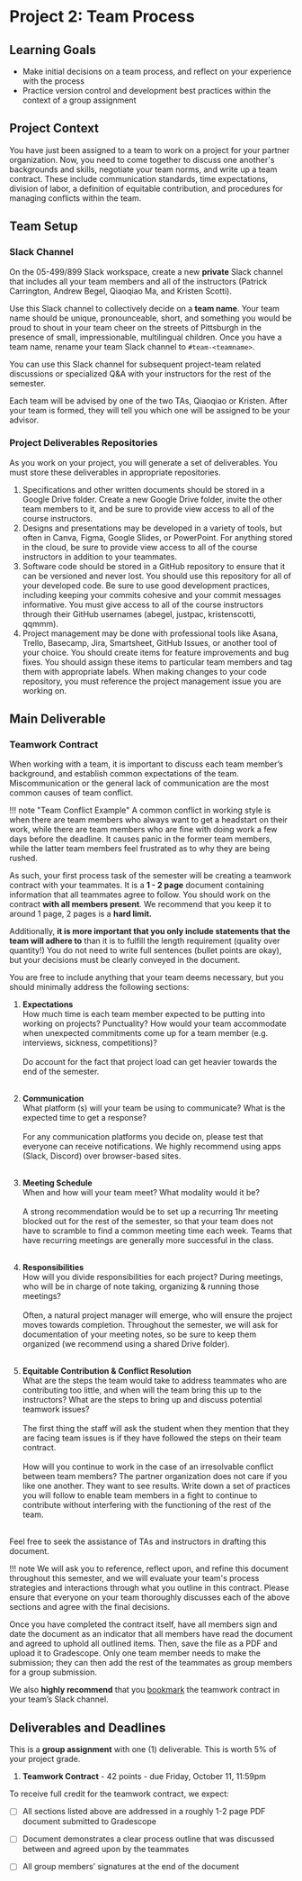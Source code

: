 # Project 2: Team Process

## Learning Goals

- Make initial decisions on a team process, and reflect on your experience with the process
- Practice version control and development best practices within the context of a group assignment

## Project Context

You have just been assigned to a team to work on a project for your partner organization. Now, you need to come together to discuss one another's backgrounds and skills, negotiate your team norms, and write up a team contract. These include communication standards, time expectations, division of labor, a definition of equitable contribution, and procedures for managing conflicts within the team.

## Team Setup

### Slack Channel

On the 05-499/899 Slack workspace, create a new **private** Slack channel that includes all your team members and all of the instructors (Patrick Carrington, Andrew Begel, Qiaoqiao Ma, and Kristen Scotti).

Use this Slack channel to collectively decide on a **team name**. Your team name should be unique, pronounceable, short, and something you would be proud to shout in your team cheer on the streets of Pittsburgh in the presence of small, impressionable, multilingual children. Once you have a team name, rename your team Slack channel to `#team-<teamname>`.

You can use this Slack channel for subsequent project-team related discussions or specialized Q&A with your instructors for the rest of the semester.

Each team will be advised by one of the two TAs, Qiaoqiao or Kristen. After your team is formed, they will tell you which one will be assigned to be your advisor.

### Project Deliverables Repositories

As you work on your project, you will generate a set of deliverables. You must store these deliverables in appropriate repositories.

1. Specifications and other written documents should be stored in a Google Drive folder. Create a new Google Drive folder, invite the other team members to it, and be sure to provide view access to all of the course instructors.
1. Designs and presentations may be developed in a variety of tools, but often in Canva, Figma, Google Slides, or PowerPoint. For anything stored in the cloud, be sure to provide view access to all of the course instructors in addition to your teammates. 
1. Software code should be stored in a GitHub repository to ensure that it can be versioned and never lost. You should use this repository for all of your developed code. Be sure to use good development practices, including keeping your commits cohesive and your commit messages informative. You must give access to all of the course instructors through their GitHub usernames (abegel, justpac, kristenscotti, qqmmm).
1. Project management may be done with professional tools like Asana, Trello, Basecamp, Jira, Smartsheet, GitHub Issues, or another tool of your choice. You should create items for feature improvements and bug fixes. You should assign these items to particular team members and tag them with appropriate labels. When making changes to your code repository, you must reference the project management issue you are working on. 

## Main Deliverable

### Teamwork Contract

When working with a team, it is important to discuss each team member’s background, and establish common expectations of the team. Miscommunication or the general lack of communication are the most common causes of team conflict. 

!!! note "Team Conflict Example"
    A common conflict in working style is when there are team members who always want to get a headstart on their work, while there are team members who are fine with doing work a few days before the deadline. It causes panic in the former team members, while the latter team members feel frustrated as to why they are being rushed. 

As such, your first process task of the semester will be creating a teamwork contract with your teammates. It is a **1 - 2 page** document containing information that all teammates agree to follow. You should work on the contract **with all members present**. We recommend that you keep it to around 1 page, 2 pages is a **hard limit.**

Additionally, **it is more important that you only include statements that the team will adhere to** than it is to fulfill the length requirement (quality over quantity!) You do not need to write full sentences (bullet points are okay), but your decisions must be clearly conveyed in the document.

You are free to include anything that your team deems necessary, but you should minimally address the following sections:

1. **Expectations**<br/>
How much time is each team member expected to be putting into working on projects? Punctuality? How would your team accommodate when unexpected commitments come up for a team member (e.g. interviews, sickness, competitions)?<br/><br/>
Do account for the fact that project load can get heavier towards the end of the semester.<br/><br/> 

1. **Communication**<br/>
What platform (s) will your team be using to communicate? What is the expected time to get a response? <br/><br/>
For any communication platforms you decide on, please test that everyone can receive notifications. We highly recommend using apps (Slack, Discord) over browser-based sites.<br/><br/>

1. **Meeting Schedule**<br/>
When and how will your team meet? What modality would it be? <br/><br/>
A strong recommendation would be to set up a recurring 1hr meeting blocked out for the rest of the semester, so that your team does not have to scramble to find a common meeting time each week. Teams that have recurring meetings are generally more successful in the class.<br/><br/>

1. **Responsibilities**<br/>
How will you divide responsibilities for each project? During meetings, who will be in charge of note taking, organizing & running those meetings? <br/><br/>
Often, a natural project manager will emerge, who will ensure the project moves towards completion. Throughout the semester, we will ask for documentation of your meeting notes, so be sure to keep them organized (we recommend using a shared Drive folder).<br/><br/>

1. **Equitable Contribution & Conflict Resolution**<br/>
What are the steps the team would take to address teammates who are contributing too little, and when will the team bring this up to the instructors? What are the steps to bring up and discuss potential teamwork issues?<br><br>
The first thing the staff will ask the student when they mention that they are facing team issues is if they have followed the steps on their team contract.<br><br>
How will you continue to work in the case of an irresolvable conflict between team members? The partner organization does not care if you like one another. They want to see results. Write down a set of practices you will follow to enable team members in a fight to continue to contribute without interfering with the functioning of the rest of the team.<br><br>

Feel free to seek the assistance of TAs and instructors in drafting this document. 

!!! note
    We will ask you to reference, reflect upon, and refine this document throughout this semester, and we will evaluate your team's process strategies and interactions through what you outline in this contract. Please ensure that everyone on your team thoroughly discusses each of the above sections and agree with the final decisions.

Once you have completed the contract itself, have all members sign and date the document as an indicator that all members have read the document and agreed to uphold all outlined items. Then, save the file as a PDF and upload it to Gradescope. Only one team member needs to make the submission; they can then add the rest of the teammates as group members for a group submission. 

We also **highly recommend** that you [bookmark](https://slack.com/help/articles/205239997-Pin-messages-and-bookmark-links) the teamwork contract in your team’s Slack channel.



## Deliverables and Deadlines

This is a **group assignment** with one (1) deliverable. This is worth 5% of your project grade.

1. **Teamwork Contract** - 42 points - due Friday, October 11, 11:59pm

To receive full credit for the teamwork contract, we expect:

- [ ] All sections listed above are addressed in a roughly 1-2 page PDF document submitted to Gradescope
- [ ] Document demonstrates a clear process outline that was discussed between and agreed upon by the teammates
- [ ] All group members’ signatures at the end of the document

